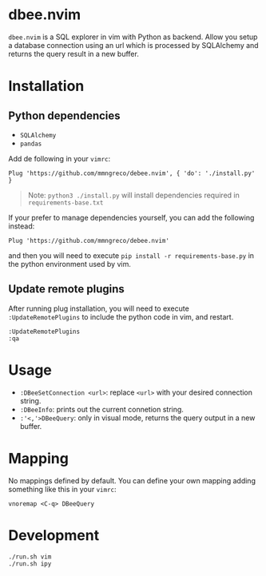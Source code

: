 # dbee.nvim

`dbee.nvim` is a SQL explorer in vim with Python as backend. Allow you setup a
database connection using an url which is processed by SQLAlchemy and returns
the query result in a new buffer.

# Installation

## Python dependencies

- `SQLAlchemy`
- `pandas`


Add de following in your `vimrc`:

```vim
Plug 'https://github.com/mmngreco/debee.nvim', { 'do': './install.py' }
```

> Note: `python3 ./install.py` will install dependencies required in
> `requirements-base.txt`

If your prefer to manage dependencies yourself, you can add the following
instead:

```vim
Plug 'https://github.com/mmngreco/debee.nvim'
```

and then you will need to execute `pip install -r requirements-base.py` in the
python environment used by vim.

## Update remote plugins

After running plug installation, you will need to execute
`:UpdateRemotePlugins` to include the python code in vim, and restart.

```vim
:UpdateRemotePlugins
:qa
```

# Usage

- `:DBeeSetConnection <url>`: replace `<url>` with your desired connection
    string.
- `:DBeeInfo`: prints out the current connetion string.
- `:'<,'>DBeeQuery`: only in visual mode, returns the query output in a new buffer.

# Mapping

No mappings defined by default. You can define your own mapping adding
something like this in your `vimrc`:

```vim
vnoremap <C-q> DBeeQuery
```

# Development

```bash
./run.sh vim
./run.sh ipy
```
